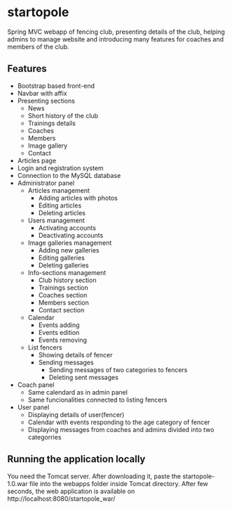 # startopole
Spring MVC webapp of fencing club, presenting details of the club, helping admins to manage website and introducing many features for coaches and members of the club.

## Features
 - Bootstrap based front-end
 - Navbar with affix
 - Presenting sections
    - News
    - Short history of the club
    - Trainings details
    - Coaches
    - Members
    - Image gallery
    - Contact
 - Articles page
 - Login and registration system
 - Connection to the MySQL database
 - Administrator panel 
    - Articles management
      - Adding articles with photos
      - Editing articles
      - Deleting articles
    - Users management
      - Activating accounts
      - Deactivating accounts
    - Image galleries management
      - Adding new galleries 
      - Editing galleries
      - Deleting galleries
    - Info-sections management
      - Club history section
      - Trainings section
      - Coaches section
      - Members section
      - Contact section
    - Calendar
      - Events adding
      - Events edition 
      - Events removing
    - List fencers
      - Showing details of fencer
      - Sending messages
        - Sending messages of two categories to fencers
        - Deleting sent messages
  - Coach panel
    - Same calendard as in admin panel
    - Same funcionalities connected to listing fencers
  - User panel
    - Displaying details of user(fencer)
    - Calendar with events responding to the age category of fencer
    - Displaying messages from coaches and admins divided into two categorries
      
## Running the application locally

You need the Tomcat server. 
After downloading it, paste the startopole-1.0.war file into the webapps folder inside Tomcat directory. 
After few seconds, the web application is available on http://localhost:8080/startopole_war/

